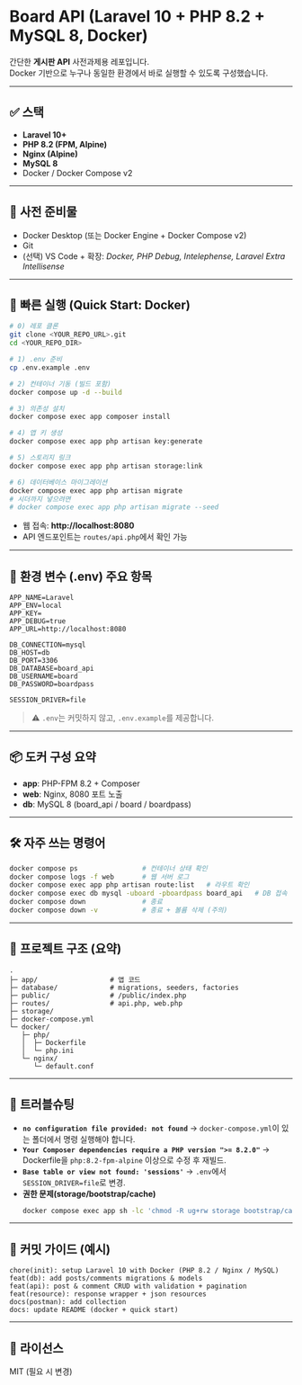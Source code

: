 # Board API (Laravel 10 + PHP 8.2 + MySQL 8, Docker)

간단한 **게시판 API** 사전과제용 레포입니다.  
Docker 기반으로 누구나 동일한 환경에서 바로 실행할 수 있도록 구성했습니다.

---

## ✅ 스택
- **Laravel 10+**
- **PHP 8.2 (FPM, Alpine)**
- **Nginx (Alpine)**
- **MySQL 8**
- Docker / Docker Compose v2

---

## 🔧 사전 준비물
- Docker Desktop (또는 Docker Engine + Docker Compose v2)
- Git
- (선택) VS Code + 확장: *Docker, PHP Debug, Intelephense, Laravel Extra Intellisense*

---

## 🚀 빠른 실행 (Quick Start: Docker)

```bash
# 0) 레포 클론
git clone <YOUR_REPO_URL>.git
cd <YOUR_REPO_DIR>

# 1) .env 준비
cp .env.example .env

# 2) 컨테이너 기동 (빌드 포함)
docker compose up -d --build

# 3) 의존성 설치
docker compose exec app composer install

# 4) 앱 키 생성
docker compose exec app php artisan key:generate

# 5) 스토리지 링크
docker compose exec app php artisan storage:link

# 6) 데이터베이스 마이그레이션
docker compose exec app php artisan migrate
# 시더까지 넣으려면
# docker compose exec app php artisan migrate --seed
```

- 웹 접속: **http://localhost:8080**
- API 엔드포인트는 `routes/api.php`에서 확인 가능

---

## 🧩 환경 변수 (.env) 주요 항목
```env
APP_NAME=Laravel
APP_ENV=local
APP_KEY=
APP_DEBUG=true
APP_URL=http://localhost:8080

DB_CONNECTION=mysql
DB_HOST=db
DB_PORT=3306
DB_DATABASE=board_api
DB_USERNAME=board
DB_PASSWORD=boardpass

SESSION_DRIVER=file
```

> ⚠️ `.env`는 커밋하지 않고, `.env.example`를 제공합니다.

---

## 📦 도커 구성 요약
- **app**: PHP-FPM 8.2 + Composer  
- **web**: Nginx, 8080 포트 노출  
- **db**: MySQL 8 (board_api / board / boardpass)

---

## 🛠️ 자주 쓰는 명령어
```bash
docker compose ps                # 컨테이너 상태 확인
docker compose logs -f web       # 웹 서버 로그
docker compose exec app php artisan route:list   # 라우트 확인
docker compose exec db mysql -uboard -pboardpass board_api   # DB 접속
docker compose down              # 종료
docker compose down -v           # 종료 + 볼륨 삭제 (주의)
```

---

## 📂 프로젝트 구조 (요약)
```
.
├─ app/                  # 앱 코드
├─ database/             # migrations, seeders, factories
├─ public/               # /public/index.php
├─ routes/               # api.php, web.php
├─ storage/
├─ docker-compose.yml
└─ docker/
   ├─ php/
   │  ├─ Dockerfile
   │  └─ php.ini
   └─ nginx/
      └─ default.conf
```

---

## 🧯 트러블슈팅
- **`no configuration file provided: not found`** → `docker-compose.yml`이 있는 폴더에서 명령 실행해야 합니다.  
- **`Your Composer dependencies require a PHP version ">= 8.2.0"`** → Dockerfile을 `php:8.2-fpm-alpine` 이상으로 수정 후 재빌드.  
- **`Base table or view not found: 'sessions'`** → `.env`에서 `SESSION_DRIVER=file`로 변경.  
- **권한 문제(storage/bootstrap/cache)**  
  ```bash
  docker compose exec app sh -lc 'chmod -R ug+rw storage bootstrap/cache && chown -R www-data:www-data storage bootstrap/cache'
  ```

---

## 📝 커밋 가이드 (예시)
```
chore(init): setup Laravel 10 with Docker (PHP 8.2 / Nginx / MySQL)
feat(db): add posts/comments migrations & models
feat(api): post & comment CRUD with validation + pagination
feat(resource): response wrapper + json resources
docs(postman): add collection
docs: update README (docker + quick start)
```

---

## 📄 라이선스
MIT (필요 시 변경)
